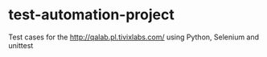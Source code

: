 # test-automation-project

Test cases for the http://qalab.pl.tivixlabs.com/ using Python, Selenium and unittest
